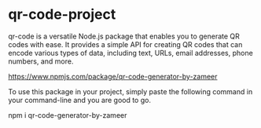 # qr-code-project
qr-code is a versatile Node.js package that enables you to generate QR codes with ease. It provides a simple API for creating QR codes that can encode various types of data, including text, URLs, email addresses, phone numbers, and more.

https://www.npmjs.com/package/qr-code-generator-by-zameer

To use this package in your project, simply paste the following command in your command-line and you are good to go.

npm i qr-code-generator-by-zameer

